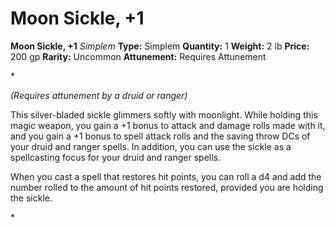 # Moon Sickle, +1

**Moon Sickle, +1**
_Simplem_
**Type:** Simplem
**Quantity:** 1
**Weight:** 2 lb
**Price:** 200 gp
**Rarity:** Uncommon
**Attunement:** Requires Attunement

*<div class="item-attunement"><i>(Requires attunement by a druid or ranger)</i><p>This silver-bladed sickle glimmers softly with moonlight. While holding this magic weapon, you gain a +1 bonus to attack and damage rolls made with it, and you gain a +1 bonus to spell attack rolls and the saving throw DCs of your druid and ranger spells. In addition, you can use the sickle as a spellcasting focus for your druid and ranger spells.

When you cast a spell that restores hit points, you can roll a d4 and add the number rolled to the amount of hit points restored, provided you are holding the sickle.</p>*